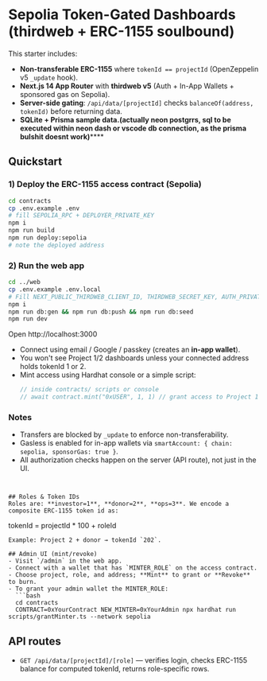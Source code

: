 # Sepolia Token-Gated Dashboards (thirdweb + ERC-1155 soulbound)

This starter includes:
- **Non-transferable ERC-1155** where `tokenId == projectId` (OpenZeppelin v5 `_update` hook).
- **Next.js 14 App Router** with **thirdweb v5** (Auth + In-App Wallets + sponsored gas on Sepolia).
- **Server-side gating**: `/api/data/[projectId]` checks `balanceOf(address, tokenId)` before returning data.
- **********************SQLite + Prisma** sample data.(actually neon postgrrs, sql to be executed within neon dash or vscode db connection, as the prisma bulshit doesnt work)************************

## Quickstart

### 1) Deploy the ERC-1155 access contract (Sepolia)
```bash
cd contracts
cp .env.example .env
# fill SEPOLIA_RPC + DEPLOYER_PRIVATE_KEY
npm i
npm run build
npm run deploy:sepolia
# note the deployed address
```

### 2) Run the web app
```bash
cd ../web
cp .env.example .env.local
# Fill NEXT_PUBLIC_THIRDWEB_CLIENT_ID, THIRDWEB_SECRET_KEY, AUTH_PRIVATE_KEY (any private key), NEXT_PUBLIC_ACCESS_ERC1155 (from step 1)
npm i
npm run db:gen && npm run db:push && npm run db:seed
npm run dev
```

Open http://localhost:3000
- Connect using email / Google / passkey (creates an **in-app wallet**).
- You won't see Project 1/2 dashboards unless your connected address holds tokenId 1 or 2.
- Mint access using Hardhat console or a simple script:
  ```ts
  // inside contracts/ scripts or console
  // await contract.mint("0xUSER", 1, 1) // grant access to Project 1
  ```

### Notes
- Transfers are blocked by `_update` to enforce non-transferability.
- Gasless is enabled for in-app wallets via `smartAccount: { chain: sepolia, sponsorGas: true }`.
- All authorization checks happen on the server (API route), not just in the UI.
```


## Roles & Token IDs
Roles are: **investor=1**, **donor=2**, **ops=3**. We encode a composite ERC-1155 token id as:
```
tokenId = projectId * 100 + roleId
```
Example: Project 2 + donor → tokenId `202`.

## Admin UI (mint/revoke)
- Visit `/admin` in the web app.
- Connect with a wallet that has `MINTER_ROLE` on the access contract.
- Choose project, role, and address; **Mint** to grant or **Revoke** to burn.
- To grant your admin wallet the MINTER_ROLE:
  ```bash
  cd contracts
  CONTRACT=0xYourContract NEW_MINTER=0xYourAdmin npx hardhat run scripts/grantMinter.ts --network sepolia
  ```

## API routes
- `GET /api/data/[projectId]/[role]` — verifies login, checks ERC-1155 balance for computed tokenId, returns role-specific rows.
